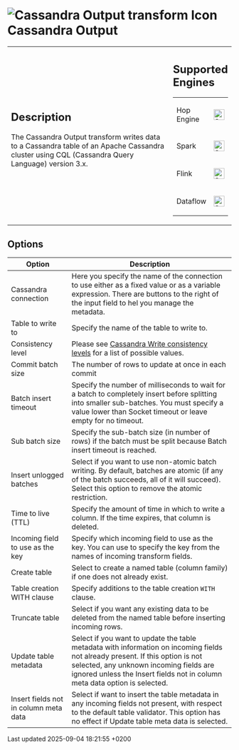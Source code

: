 <div id="header">

# <span class="image image-doc-icon">![Cassandra Output transform Icon](../assets/images/transforms/icons/cassandraout.svg)</span> Cassandra Output

</div>

<div id="content">

<div id="preamble">

<div class="sectionbody">

<table>
<colgroup>
<col style="width: 75%" />
<col style="width: 25%" />
</colgroup>
<tbody>
<tr class="odd">
<td><div class="content">
<div class="sect1">
<h2 id="_description">Description</h2>
<div class="sectionbody">
<div class="paragraph">
<p>The Cassandra Output transform writes data to a Cassandra table of an Apache Cassandra cluster using CQL (Cassandra Query Language) version 3.x.</p>
</div>
</div>
</div>
</div></td>
<td><div class="content">
<div class="sect1">
<h2 id="_supported_engines">Supported Engines</h2>
<div class="sectionbody">
<table>
<tbody>
<tr class="odd">
<td><p>Hop Engine</p></td>
<td><div class="content">
<div class="paragraph">
<p><span class="image"><img src="../assets/images/check_mark.svg" alt="Supported" width="24" /></span></p>
</div>
</div></td>
</tr>
<tr class="even">
<td><p>Spark</p></td>
<td><div class="content">
<div class="paragraph">
<p><span class="image"><img src="../assets/images/check_mark.svg" alt="Supported" width="24" /></span></p>
</div>
</div></td>
</tr>
<tr class="odd">
<td><p>Flink</p></td>
<td><div class="content">
<div class="paragraph">
<p><span class="image"><img src="../assets/images/check_mark.svg" alt="Supported" width="24" /></span></p>
</div>
</div></td>
</tr>
<tr class="even">
<td><p>Dataflow</p></td>
<td><div class="content">
<div class="paragraph">
<p><span class="image"><img src="../assets/images/check_mark.svg" alt="Supported" width="24" /></span></p>
</div>
</div></td>
</tr>
</tbody>
</table>
</div>
</div>
</div></td>
</tr>
</tbody>
</table>

</div>

</div>

<div class="sect1">

## Options

<div class="sectionbody">

| Option                                | Description                                                                                                                                                                                                                                           |
| ------------------------------------- | ----------------------------------------------------------------------------------------------------------------------------------------------------------------------------------------------------------------------------------------------------- |
| Cassandra connection                  | Here you specify the name of the connection to use either as a fixed value or as a variable expression. There are buttons to the right of the input field to hel you manage the metadata.                                                             |
| Table to write to                     | Specify the name of the table to write to.                                                                                                                                                                                                            |
| Consistency level                     | Please see [Cassandra Write consistency levels](https://docs.datastax.com/en/cassandra-oss/3.0/cassandra/dml/dmlConfigConsistency.html#Writeconsistencylevels) for a list of possible values.                                                         |
| Commit batch size                     | The number of rows to update at once in each commit                                                                                                                                                                                                   |
| Batch insert timeout                  | Specify the number of milliseconds to wait for a batch to completely insert before splitting into smaller sub-batches. You must specify a value lower than Socket timeout or leave empty for no timeout.                                              |
| Sub batch size                        | Specify the sub-batch size (in number of rows) if the batch must be split because Batch insert timeout is reached.                                                                                                                                    |
| Insert unlogged batches               | Select if you want to use non-atomic batch writing. By default, batches are atomic (if any of the batch succeeds, all of it will succeed). Select this option to remove the atomic restriction.                                                       |
| Time to live (TTL)                    | Specify the amount of time in which to write a column. If the time expires, that column is deleted.                                                                                                                                                   |
| Incoming field to use as the key      | Specify which incoming field to use as the key. You can use to specify the key from the names of incoming transform fields.                                                                                                                           |
| Create table                          | Select to create a named table (column family) if one does not already exist.                                                                                                                                                                         |
| Table creation WITH clause            | Specify additions to the table creation `WITH` clause.                                                                                                                                                                                                |
| Truncate table                        | Select if you want any existing data to be deleted from the named table before inserting incoming rows.                                                                                                                                               |
| Update table metadata                 | Select if you want to update the table metadata with information on incoming fields not already present. If this option is not selected, any unknown incoming fields are ignored unless the Insert fields not in column meta data option is selected. |
| Insert fields not in column meta data | Select if want to insert the table metadata in any incoming fields not present, with respect to the default table validator. This option has no effect if Update table meta data is selected.                                                         |

</div>

</div>

</div>

<div id="footer">

<div id="footer-text">

Last updated 2025-09-04 18:21:55 +0200

</div>

</div>
